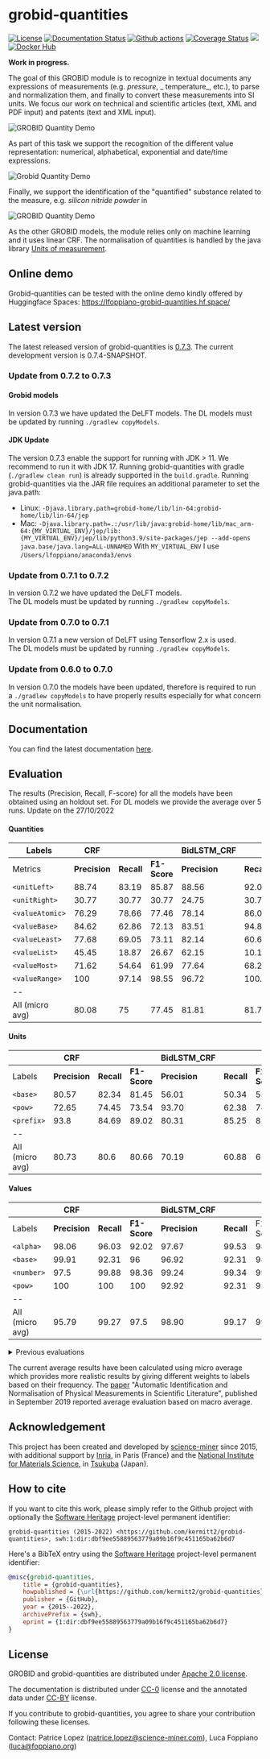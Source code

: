 # grobid-quantities

[![License](http://img.shields.io/:license-apache-blue.svg)](http://www.apache.org/licenses/LICENSE-2.0.html)
[![Documentation Status](https://readthedocs.org/projects/grobid-quantities/badge/?version=latest)](https://readthedocs.org/projects/grobid-quantities/?badge=latest)
[![Github actions](https://github.com/kermitt2/grobid-quantities/actions/workflows/ci-build-unstable.yml/badge.svg)](https://github.com/kermitt2/grobid-quantities/actions/workflows/ci-build.yml/badge.svg)
[![Coverage Status](https://coveralls.io/repos/kermitt2/grobid-quantities/badge.svg)](https://coveralls.io/r/kermitt2/grobid-quantities)
[![](https://jitpack.io/v/kermitt2/grobid-quantities.svg)](https://jitpack.io/#kermitt2/grobid-quantities)
[![Docker Hub](https://img.shields.io/docker/pulls/lfoppiano/grobid-quantities.svg)](https://hub.docker.com/r/lfoppiano/grobid-quantities/ "Docker Pulls")

__Work in progress.__

The goal of this GROBID module is to recognize in textual documents any expressions of measurements (e.g. _pressure_, _
temperature_, etc.), to parse and normalization them, and finally to convert these measurements into SI units.
We focus our work on technical and scientific articles (text, XML and PDF input) and patents (text and XML input).

![GROBID Quantity Demo](doc/img/Screenshot2.png)

As part of this task we support the recognition of the different value representation: numerical, alphabetical,
exponential and date/time expressions.

![Grobid Quantity Demo](doc/img/Screenshot7.png)

Finally, we support the identification of the "quantified" substance related to the measure, e.g. _silicon nitride
powder_ in

![GROBID Quantity Demo](doc/img/Screenshot5.png)

As the other GROBID models, the module relies only on machine learning and it uses linear CRF.
The normalisation of quantities is handled by the java
library [Units of measurement](http://unitsofmeasurement.github.io/).

## Online demo

Grobid-quantities can be tested with the online demo kindly offered by Huggingface
Spaces: https://lfoppiano-grobid-quantities.hf.space/

## Latest version

The latest released version of grobid-quantities
is [0.7.3](https://github.com/kermitt2/grobid-quantities/releases/tag/0.7.3). The current development version is
0.7.4-SNAPSHOT.

### Update from 0.7.2 to 0.7.3

#### Grobid models
In version 0.7.3 we have updated the DeLFT models. The DL models must be updated by running `./gradlew copyModels`.

#### JDK Update
The version 0.7.3 enable the support for running with JDK > 11. We recommend to run it with JDK 17.
Running grobid-quantities with gradle (`./gradlew clean run`) is already supported in the `build.gradle`.
Running grobid-quantities via the JAR file requires an additional parameter to set the java.path: 
- Linux: `-Djava.library.path=grobid-home/lib/lin-64:grobid-home/lib/lin-64/jep`
- Mac: `-Djava.library.path=.:/usr/lib/java:grobid-home/lib/mac_arm-64:{MY_VIRTUAL_ENV}/jep/lib:{MY_VIRTUAL_ENV}/jep/lib/python3.9/site-packages/jep --add-opens java.base/java.lang=ALL-UNNAMED`
    With `MY_VIRTUAL_ENV` I use `/Users/lfoppiano/anaconda3/envs`


### Update from 0.7.1 to 0.7.2

In version 0.7.2 we have updated the DeLFT models.   
The DL models must be updated by running `./gradlew copyModels`.

### Update from 0.7.0 to 0.7.1

In version 0.7.1 a new version of DeLFT using Tensorflow 2.x is used.  
The DL models must be updated by running `./gradlew copyModels`.

### Update from 0.6.0 to 0.7.0

In version 0.7.0 the models have been updated, therefore is required to run a `./gradlew copyModels` to have properly
results especially for what concern the unit normalisation.

## Documentation

You can find the latest documentation [here](http://grobid-quantities.readthedocs.io).

## Evaluation

The results (Precision, Recall, F-score) for all the models have been obtained using an holdout set.
For DL models we provide the average over 5 runs.
Update on the 27/10/2022

#### Quantities

| Labels           | CRF           |            |              | **BidLSTM_CRF** |            |              | **BidLSTM_CRF_FEATURES** |            |              | **BERT_CRF**  |            |              |
|------------------|---------------|------------|--------------|-----------------|------------|--------------|--------------------------|------------|--------------|---------------|------------|--------------|
| Metrics          | **Precision** | **Recall** | **F1-Score** | **Precision**   | **Recall** | **F1-Score** | **Precision**            | **Recall** | **F1-Score** | **Precision** | **Recall** | **F1-Score** |
| `<unitLeft>`     | 88.74         | 83.19      | 85.87        | 88.56           | 92.07      | 90.28        | 88.91                    | 92.20      | 90.53        | 93.99         | 90.30      | 92.11        |
| `<unitRight>`    | 30.77         | 30.77      | 30.77        | 24.75           | 30.77      | 27.42        | 21.73                    | 30.77      | 25.41        | 21.84         | 36.92      | 27.44        |
| `<valueAtomic>`  | 76.29         | 78.66      | 77.46        | 78.14           | 86.06      | 81.90        | 78.21                    | 86.20      | 82.01        | 84.50         | 88.19      | 86.31        |
| `<valueBase>`    | 84.62         | 62.86      | 72.13        | 83.51           | 94.86      | 88.61        | 83.36                    | 97.14      | 89.72        | 100.00        | 90.86      | 95.20        |
| `<valueLeast>`   | 77.68         | 69.05      | 73.11        | 82.14           | 60.63      | 69.67        | 80.73                    | 60.63      | 69.12        | 81.09         | 71.59      | 76.04        |
| `<valueList>`    | 45.45         | 18.87      | 26.67        | 62.15           | 10.19      | 17.34        | 73.33                    | 8.68       | 15.33        | 64.12         | 43.78      | 51.64        |
| `<valueMost>`    | 71.62         | 54.64      | 61.99        | 77.64           | 68.25      | 72.61        | 77.25                    | 70.31      | 73.58        | 81.52         | 67.42      | 73.71        |
| `<valueRange>`   | 100           | 97.14      | 98.55        | 96.72           | 100.00     | 98.32        | 94.05                    | 98.86      | 96.38        | 99.39         | 91.43      | 95.24        |
| --               |               |            |              |                 |            |              |                          |            |              |               |            |              |
| All (micro avg)  | 80.08         | 75         | 77.45        | 81.81           | 81.73      | 81.76        | 81.76                    | 81.94      | 81.85        | 86.24         | 83.96      | 85.08        |

#### Units

|                 | **CRF**       |            |              | **BidLSTM_CRF** |            |              | **BidLSTM_CRF_FEATURES** |            |              | **BERT_CRF**  |            |              |
|-----------------|---------------|------------|--------------|-----------------|------------|--------------|--------------------------|------------|--------------|---------------|------------|--------------|
| Labels          | **Precision** | **Recall** | **F1-Score** | **Precision**   | **Recall** | **F1-Score** | **Precision**            | **Recall** | **F1-Score** | **Precision** | **Recall** | **F1-Score** |
| `<base>`        | 80.57         | 82.34      | 81.45        | 56.01           | 50.34      | 53.02        | 59.98                    | 56.33      | 58.09        | 61.41         | 57.08      | 59.16        |
| `<pow>`         | 72.65         | 74.45      | 73.54        | 93.70           | 62.38      | 74.88        | 93.71                    | 68.40      | 78.94        | 91.24         | 64.60      | 75.60        |
| `<prefix>`      | 93.8          | 84.69      | 89.02        | 80.31           | 85.25      | 82.54        | 83.21                    | 83.58      | 83.35        | 82.10         | 85.30      | 83.62        |
| --              |               |            |              |                 |            |              |                          |            |              |               |            |              |
| All (micro avg) | 80.73         | 80.6       | 80.66        | 70.19           | 60.88      | 65.20        | 73.03                    | 65.31      | 68.94        | 73.02         | 64.97      | 68.76        |

#### Values

|                 | **CRF**       |            |              | **BidLSTM_CRF** |            |          | **BidLSTM_CRF_FEATURES** |            |              | **BERT_CRF**    |            |              |
|-----------------|---------------|------------|--------------|-----------------|------------|----------|--------------------------|------------|--------------|-----------------|------------|--------------|
| Labels          | **Precision** | **Recall** | **F1-Score** | **Precision**   | **Recall** | F1-Score | **Precision**            | **Recall** | **F1-Score** | **Precision**   | **Recall** | **F1-Score** |
| `<alpha>`       | 98.06         | 96.03      | 92.02        | 97.67           | 99.53      | 98.58    | 97.82                    | 99.53	     | 98.66        | 98.59           | 99.53      | 99.05        |
| `<base>`        | 99.91         | 92.31      | 96           | 96.92           | 92.31      | 94.52    | 96.92                    | 93.85	     | 95.32        | 90.40           | 98.46      | 92.88        |
| `<number>`      | 97.5          | 99.88      | 98.36        | 99.24           | 99.34      | 99.29    | 99.21                    | 99.38	     | 99.30        | 99.48           | 99.31      | 99.40        |
| `<pow>`         | 100           | 100        | 100          | 92.92           | 92.31      | 92.47    | 90.28                    | 93.85	     | 91.90        | 100.00          | 100.00     | 100.00       |
| --              |               |            |              |                 |            |          |                          |            |              |                 |            |              |
| All (micro avg) | 95.79         | 99.27      | 97.5         | 98.90           | 99.17      | 99.03    | 98.86                    | 99.25	     | 99.05        | 99.13           | 99.33      | 99.23        | 

<details>
  <summary>Previous evaluations</summary>

Previous evaluation were provided using 10-fold cross-validation (with average metrics over the 10 folds).

The `CRF` model was evaluated on the 30/04/2020.
The `BidLSTM_CRF_FEATURES` model was evaluated on the 28/11/2021

#### Quantities

|                 | CRF           |            |              | BidLSTM_CRF_FEATURES |            |          |
|-----------------|---------------|------------|--------------|----------------------|------------|----------|
| Labels          | **Precision** | **Recall** | **F1-Score** | **Precision**        | **Recall** | F1-Score |
| `<unitLeft>`    | 96.45         | 95.06      | 95.74        | 95.17                | 96.67      | 95.91    |    
| `<unitRight>`   | 88.96         | 68.65      | 75.43        | 92.52                | 83.64      | 87.69    |    
| `<valueAtomic>  | 85.75         | 85.35      | 85.49        | 81.74                | 89.21      | 85.30    |    
| `<valueBase>`   | 73.06         | 66.43      | 68.92        | 100.00               | 75.00      | 85.71    |     
| `<valueLeast>`  | 85.68         | 79.03      | 82.07        | 89.24                | 82.25      | 85.55    |    
| `<valueList>`   | 68.38         | 53.31      | 58.94        | 75.27                | 75.33      | 75.12    |  
| `<valueMost>`   | 83.67         | 75.82      | 79.42        | 89.02                | 81.56      | 85.10    |  
| `<valueRange>`  | 90.25         | 88.58      | 88.86        | 100.00               | 96.25      | 97.90    |  
| --              |               |            |              |                      |            |          |  
| All (micro avg) | 88.96         | 85.4       | 87.14        | 87.23                | 89.00      | 88.10    |    

#### Units

CRF was updated the 10/02/2021

|                 | CRF           |            |              | BidLSTM_CRF_FEATURES |            |          |
|-----------------|---------------|------------|--------------|----------------------|------------|----------|
| Labels          | **Precision** | **Recall** | **F1-Score** | **Precision**        | **Recall** | F1-Score |
| `<base>`        | 98.82         | 99.14      | 98.98        | 98.26                | 98.52      | 98.39    |    
| `<pow>`         | 97.62         | 98.56      | 98.08        | 100.00               | 98.57      | 99.28    |    
| `<prefix>`      | 99.5          | 98.76      | 99.13        | 98.89                | 97.75      | 98.30    |    
| --              |               |            |              |                      |            |          |  
| All (micro avg) | 98.85         | 99.01      | 98.93        | 98.51                | 98.39      | 98.45    |

#### Values

|                 | CRF           |            |              | BidLSTM_CRF_FEATURES |            |          |
|-----------------|---------------|------------|--------------|----------------------|------------|----------|
| Labels          | **Precision** | **Recall** | **F1-Score** | **Precision**        | **Recall** | F1-Score |
| `<alpha>`       | 96.9          | 98.84      | 97.85        | 99.41                | 99.55      | 99.48    |    
| `<base>`        | 85.14         | 74.48      | 79           | 96.67                | 100.00     | 98.00    |    
| `<number>`      | 98.07         | 99.05      | 98.55        | 99.55                | 98.68      | 99.11    |    
| `<pow>`         | 80.05         | 76.33      | 77.54        | 72.50                | 75.00      | 73.50    |     
| `<time>`        | 73.07         | 86.82      | 79.26        | 80.84                | 100.00     | 89.28    |
| --              |               |            |              |                      |            |          |  
| All (micro avg) | 96.15         | 97.95      | 97.4         | 98.49                | 98.66      | 98.57    |

</details>

The current average results have been calculated using micro average which provides more realistic results by giving
different weights to labels based on their frequency.
The [paper](https://hal.inria.fr/hal-02294424) "Automatic Identification and Normalisation of Physical Measurements in
Scientific Literature", published in September 2019 reported average evaluation based on macro average.

## Acknowledgement

This project has been created and developed by [science-miner](https://science-miner.com) since 2015, with additional
support by [Inria](http://www.inria.fr), in Paris (France) and
the [National Institute for Materials Science](http://www.nims.go.jp),
in [Tsukuba](https://en.wikipedia.org/wiki/Tsukuba,_Ibaraki) (Japan).

## How to cite

If you want to cite this work, please simply refer to the Github project with optionally
the [Software Heritage](https://www.softwareheritage.org/) project-level permanent identifier:

```
grobid-quantities (2015-2022) <https://github.com/kermitt2/grobid-quantities>, swh:1:dir:dbf9ee55889563779a09b16f9c451165ba62b6d7
```

Here's a BibTeX entry using the [Software Heritage](https://www.softwareheritage.org/) project-level permanent
identifier:

```bibtex
@misc{grobid-quantities,
    title = {grobid-quantities},
    howpublished = {\url{https://github.com/kermitt2/grobid-quantities}},
    publisher = {GitHub},
    year = {2015--2022},
    archivePrefix = {swh},
    eprint = {1:dir:dbf9ee55889563779a09b16f9c451165ba62b6d7}
}
```

## License

GROBID and grobid-quantities are distributed under [Apache 2.0 license](http://www.apache.org/licenses/LICENSE-2.0).

The documentation is distributed under [CC-0](https://creativecommons.org/publicdomain/zero/1.0/) license and the
annotated data under [CC-BY](https://creativecommons.org/licenses/by/4.0/) license.

If you contribute to grobid-quantities, you agree to share your contribution following these licenses.

Contact: Patrice Lopez (<patrice.lopez@science-miner.com>), Luca Foppiano (<luca@foppiano.org>)
